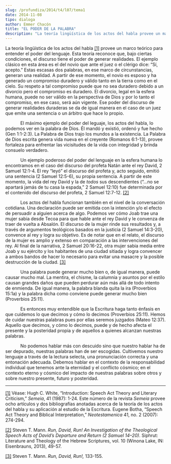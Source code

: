```yaml
---
slug: /profundiza/2014/t4/l07/tema1
date: 2014-11-08
tipo: dialoga
author: Emmer Chacón
title: "EL PODER DE LA PALABRA"
description: "La teoría lingüística de los actos del habla provee un marco teórico para  entender el poder del lenguaje. Esta teoría reconoce que, bajo ciertas  condiciones, el discurso tiene el poder de generar realidades. El ejemplo  clásico en esta área es el del novio que ante el juez o..."
---
```


La teoría lingüística de los actos del habla [[1]](#_ftn1 "") provee un marco teórico para entender el poder del lenguaje. Esta teoría reconoce que, bajo ciertas condiciones, el discurso tiene el poder de generar realidades. El ejemplo clásico en esta área es el del novio que ante el juez o el clérigo dice: “Sí, acepto.” Estas escasas dos palabras, en ese marco de circunstancias, generan una realidad. A partir de ese momento, el novio es esposo y ha generado un compromiso duradero y válido tanto en la tierra como en el cielo. Su respeto a tal compromiso puede que no sea duradero debido a un divorcio pero el compromiso es duradero. El divorcio, legal en la esfera humana, puede no ser válido en la perspectiva de Dios y por lo tanto el compromiso, en ese caso, será aún vigente. Ese poder del discurso de generar realidades duraderas se da de igual manera en el caso de un juez que emite una sentencia o un árbitro que hace lo propio.

            El máximo ejemplo del poder del leguaje, los actos del habla, lo podemos ver en la palabra de Dios. Él mandó y existió, ordenó y fue hecho (Gen 1:1-2:3). La Palabra de Dios trajo los mundos a la existencia. La Palabra de Dios escrita genera vida nueva en el creyente (Romanos 6:1-13), provee fortaleza para enfrentar las vicisitudes de la vida con integridad y brinda consuelo verdadero.

            Un ejemplo poderoso del poder del lenguaje en la esfera humana lo encontramos en el caso del discurso del profeta Natán ante el rey David, 2 Samuel 12:1-4. El rey “leyó” el discurso del profeta y, acto seguido, emitió una sentencia (2 Samuel 12:5-6), su propia sentencia. A partir de este momento, la vida del rey David y la de _todos_ sus descendientes (“…no se apartará jamás de tu casa la espada,” 2 Samuel 12:10) fue determinada por el contenido del discurso del profeta, 2 Samuel 12:7-12. [[2]](#_ftn2 "")

            Los actos del habla funcionan también en el nivel de la conversación cotidiana. Una declaración puede ser emitida con la intención y/o el efecto de persuadir a alguien acerca de algo. Podemos ver cómo Joab trae una mujer sabia desde Tecoa para que hable ante el rey David y le convenza de traer de vuelta a Absalón. El discurso de la mujer rinde sus resultados y, a través de argumentos teológicos basados en la justicia (2 Samuel 14:3-20), convence al rey y logra su objetivo. Es de notar que en el relato, el discurso de la mujer es amplio y extenso en comparación a las intervenciones del rey. Al final de la narrativa, 2 Samuel 20:16-22, otra mujer sabia media entre Joab y su ejército y los habitantes de una ciudad sitiada y logra convencer a ambos bandos de hacer lo necesario para evitar una masacre y la posible destrucción de la ciudad. [[3]](#_ftn3 "")

            Una palabra puede generar mucho bien o, de igual manera, puede causar mucho mal. La mentira, el chisme, la calumnia y asuntos por el estilo causan grandes daños que pueden perdurar aún más allá de todo intento de enmienda. De igual manera, la palabra blanda quita la ira (Proverbios 15:1a) y la palabra dicha como conviene puede generar mucho bien (Proverbios 25:11).

            Es entonces muy entendible que la Escritura haga tanto énfasis en que cuidemos lo que decimos y cómo lo decimos (Proverbios 25:11). Hemos de cuidar nuestras palabras pues por ellas seremos juzgados (Mateo 12:37). Aquello que decimos, y cómo lo decimos, puede y de hecho afecta el presente y la posteridad propia y de aquellos a quienes alcanzan nuestras palabras.

            No podemos hablar más con descuido sino que nuestro hablar ha de ser depurado, nuestras palabras han de ser escogidas. Cultivemos nuestro lenguaje a través de la lectura selecta, una pronunciación correcta y una entonación adecuada. Debemos hablar en el contexto de la responsabilidad individual que tenemos ante la eternidad y el conflicto cósmico; en el contexto eterno y cósmico del impacto de nuestras palabras sobre otros y sobre nuestro presente, futuro y posteridad.

* * *

[[1]](#_ftnref1 "") Véase: Hugh C. White, “Introduction: Speech Act Theory and Literary Criticism,” _Semeia_, 41 (1987): 1-24. Este número de la revista _Semeia_ provee ocho artículos y dos bibliografías anotadas acerca de la teoría de los actos del habla y su aplicación al estudio de la Escritura. Eugene Botha, “Speech Act Theory and Biblical Interpretation,” _Neotestamenica_ 41, no. 2 (2007): 274-294.

[[2]](#_ftnref2 "") Steven T. Mann. _Run, David, Run! An Investigation of the Theological Speech Acts of David’s Departure and Return (2 Samuel 14–20)_. Siphrut: Literature and Theology of the Hebrew Scriptures, vol. 10 (Winona Lake, IN: Eisenbrauns, 2013), 49-57.

[[3]](#_ftnref3 "") Steven T. Mann. _Run, David, Run!,_ 133-155.
